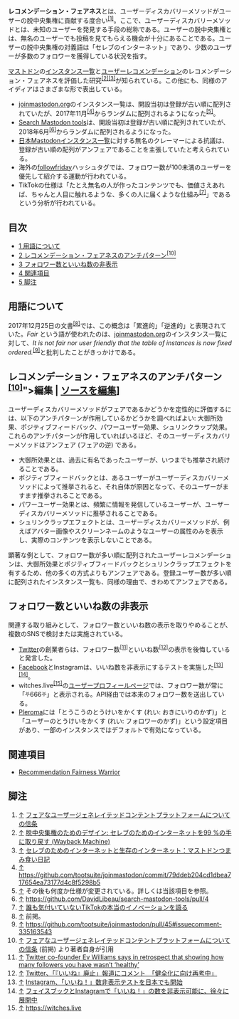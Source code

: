 <div>

**レコメンデーション・フェアネス**とは、ユーザーディスカバリーメソッドがユーザーの脱中央集権に貢献する度合い<sup>[\[1\]](#cite_note-1)</sup>。ここで、ユーザーディスカバリーメソッドとは、未知のユーザーを発見する手段の総称である。ユーザーの脱中央集権とは、無名のユーザーでも投稿を見てもらえる機会が十分にあることである。ユーザーの脱中央集権の対義語は「セレブのインターネット」であり、少数のユーザーが多数のフォロワーを獲得している状況を指す。

[マストドン](/Mastodon "Mastodon")の[インスタンス一覧](/%E3%82%A4%E3%83%B3%E3%82%B9%E3%82%BF%E3%83%B3%E3%82%B9%E3%81%AE%E4%B8%80%E8%A6%A7%E3%82%92%E6%8F%90%E4%BE%9B%E3%81%99%E3%82%8B%E3%82%A6%E3%82%A7%E3%83%96%E3%82%B5%E3%82%A4%E3%83%88 "インスタンスの一覧を提供するウェブサイト")と[ユーザーレコメンデーション](/%E3%83%A6%E3%83%BC%E3%82%B6%E3%83%BC%E3%83%AC%E3%82%B3%E3%83%A1%E3%83%B3%E3%83%87%E3%83%BC%E3%82%B7%E3%83%A7%E3%83%B3 "ユーザーレコメンデーション")のレコメンデーション・フェアネスを評価した研究<sup>[\[2\]](#cite_note-2)[\[3\]](#cite_note-3)</sup>が知られている。この他にも、同様のアイディアはさまざまな形で表出している。

-   [joinmastodon.org](/Joinmastodon.org "Joinmastodon.org")のインスタンス一覧は、開設当初は登録が古い順に配列されていたが、2017年11月<sup>[\[4\]](#cite_note-4)</sup>からランダムに配列されるようになった<sup>[\[5\]](#cite_note-5)</sup>。
-   [Search Mastodon tools](/Search_Mastodon_tools "Search Mastodon tools")は、開設当初は登録が古い順に配列されていたが、2018年6月<sup>[\[6\]](#cite_note-6)</sup>からランダムに配列されるようになった。
-   [日本Mastodonインスタンス一覧](/%E6%97%A5%E6%9C%ACMastodon%E3%82%A4%E3%83%B3%E3%82%B9%E3%82%BF%E3%83%B3%E3%82%B9%E4%B8%80%E8%A6%A7 "日本Mastodonインスタンス一覧")に対する無名のクレーマーによる抗議は、登録が古い順の配列がアンフェアであることを主張していたと考えられている。
-   海外の[followfriday](/Followfriday "Followfriday")ハッシュタグでは、フォロワー数が100未満のユーザーを優先して紹介する運動が行われている。
-   TikTokの仕様は「たとえ無名の人が作ったコンテンツでも、価値さえあれば、ちゃんと人目に触れるような、多くの人に届くような仕組み<sup>[\[7\]](#cite_note-7)</sup>」であるという分析が行われている。

<div>

<div lang="ja" dir="ltr">

## 目次

</div>

-   [1 用語について](#.E7.94.A8.E8.AA.9E.E3.81.AB.E3.81.A4.E3.81.84.E3.81.A6)
-   [2 レコメンデーション・フェアネスのアンチパターン<sup>\[10\]</sup>](#.E3.83.AC.E3.82.B3.E3.83.A1.E3.83.B3.E3.83.87.E3.83.BC.E3.82.B7.E3.83.A7.E3.83.B3.E3.83.BB.E3.83.95.E3.82.A7.E3.82.A2.E3.83.8D.E3.82.B9.E3.81.AE.E3.82.A2.E3.83.B3.E3.83.81.E3.83.91.E3.82.BF.E3.83.BC.E3.83.B3.5B10.5D)
-   [3 フォロワー数といいね数の非表示](#.E3.83.95.E3.82.A9.E3.83.AD.E3.83.AF.E3.83.BC.E6.95.B0.E3.81.A8.E3.81.84.E3.81.84.E3.81.AD.E6.95.B0.E3.81.AE.E9.9D.9E.E8.A1.A8.E7.A4.BA)
-   [4 関連項目](#.E9.96.A2.E9.80.A3.E9.A0.85.E7.9B.AE)
-   [5 脚注](#.E8.84.9A.E6.B3.A8)

</div>

## 用語について

2017年12月25日の文書<sup>[\[8\]](#cite_note-8)</sup>では、この概念は「累進的」「逆進的」と表現されていた。*Fair* という語が使われたのは、[joinmastodon.org](/Joinmastodon.org "Joinmastodon.org")のインスタンス一覧に対して、*It is not fair nor user friendly that the table of instances is now fixed ordered.*<sup>[\[9\]](#cite_note-9)</sup>と批判したことがきっかけである。

## レコメンデーション・フェアネスのアンチパターン<sup>[\[10\]](#cite_note-10)</sup>"\>編集 \| [ソースを編集](/%E3%83%AC%E3%82%B3%E3%83%A1%E3%83%B3%E3%83%87%E3%83%BC%E3%82%B7%E3%83%A7%E3%83%B3%E3%83%BB%E3%83%95%E3%82%A7%E3%82%A2%E3%83%8D%E3%82%B9&action=edit&section=2 "節を編集: レコメンデーション・フェアネスのアンチパターン[10]")\]

ユーザーディスカバリーメソッドがフェアであるかどうかを定性的に評価するには、以下のアンチパターンが作用しているかどうかを調べればよい: 大御所効果、ポジティブフィードバック、パワーユーザー効果、シュリンクラップ効果。これらのアンチパターンが作用していればいるほど、そのユーザーディスカバリーメソッドはアンフェア (フェアの逆) である。

-   大御所効果とは、過去に有名であったユーザーが、いつまでも推挙され続けることである。
-   ポジティブフィードバックとは、あるユーザーがユーザーディスカバリーメソッドによって推挙されると、それ自体が原因となって、そのユーザーがますます推挙されることである。
-   パワーユーザー効果とは、頻繁に情報を発信しているユーザーが、ユーザーディスカバリーメソッドに推挙されることである。
-   シュリンクラップエフェクトとは、ユーザーディスカバリーメソッドが、例えばアバター画像やスクリーンネームのようなユーザーの属性のみを表示し、実際のコンテンツを表示しないことである。

顕著な例として、フォロワー数が多い順に配列されたユーザーレコメンデーションは、大御所効果とポジティブフィードバックとシュリンクラップエフェクトを有するため、他の多くの方式よりもアンフェアである。登録ユーザー数が多い順に配列されたインスタンス一覧も、同様の理由で、きわめてアンフェアである。

## フォロワー数といいね数の非表示

関連する取り組みとして、フォロワー数といいね数の表示を取りやめることが、複数のSNSで検討または実施されている。

-   [Twitter](/Twitter "Twitter")の創業者らは、フォロワー数<sup>[\[11\]](#cite_note-11)</sup>といいね数<sup>[\[12\]](#cite_note-12)</sup>の表示を後悔していると発言した。
-   [Facebook](/Facebook "Facebook")とInstagramは、いいね数を非表示にするテストを実施した<sup>[\[13\]](#cite_note-13)[\[14\]](#cite_note-14)</sup>。
-   witches.live<sup>[\[15\]](#cite_note-15)</sup>の[ユーザープロフィールページ](/%E3%83%A6%E3%83%BC%E3%82%B6%E3%83%BC%E3%83%97%E3%83%AD%E3%83%95%E3%82%A3%E3%83%BC%E3%83%AB%E3%83%9A%E3%83%BC%E3%82%B8 "ユーザープロフィールページ")では、フォロワー数が常に「⛧666⛧」と表示される。API経由では本来のフォロワー数を送出している。
-   [Pleroma](/Pleroma "Pleroma")には「とうこうのとうけいをかくす (れい: おきにいりのかず)」と「ユーザーのとうけいをかくす (れい: フォロワーのかず)」という設定項目があり、一部のインスタンスではデフォルトで有効になっている。

## 関連項目

-   [Recommendation Fairness Warrior](/Recommendation_Fairness_Warrior "Recommendation Fairness Warrior")

## 脚注

<div>

1.  [↑](#cite_ref-1) <a href="https://gitlab.com/hakabahitoyo/creed-of-fair-user-generated-content-platforms/-/blob/master/README.md" rel="nofollow">フェアなユーザージェネレイテッドコンテントプラットフォームについての信条</a>
2.  [↑](#cite_ref-2) <a href="https://web.archive.org/web/20180105170641/https://hakabahitoyo.wordpress.com/" rel="nofollow">脱中央集権のためのデザイン: セレブのためのインターネットを99 %の手に取り戻す (Wayback Machine)</a>
3.  [↑](#cite_ref-3) <a href="https://www.itmedia.co.jp/news/articles/1712/25/news107.html" rel="nofollow">セレブのためのインターネットと生存のインターネット：マストドンつまみ食い日記</a>
4.  [↑](#cite_ref-4) <a href="https://github.com/tootsuite/joinmastodon/commit/79ddeb204cd1dbea717654ea73177d4c8f5298b5" rel="nofollow">https://github.com/tootsuite/joinmastodon/commit/79ddeb204cd1dbea717654ea73177d4c8f5298b5</a>
5.  [↑](#cite_ref-5) その後も何度か仕様が変更されている。詳しくは当該項目を参照。
6.  [↑](#cite_ref-6) <a href="https://github.com/DavidLibeau/search-mastodon-tools/pull/4" rel="nofollow">https://github.com/DavidLibeau/search-mastodon-tools/pull/4</a>
7.  [↑](#cite_ref-7) <a href="https://toricago.hatenablog.com/entry/2019/01/02/080000" rel="nofollow">誰も気付いていないTikTokの本当のイノベーションを語る</a>
8.  [↑](#cite_ref-8) 前掲。
9.  [↑](#cite_ref-9) <a href="https://github.com/tootsuite/joinmastodon/pull/45#issuecomment-335163543" rel="nofollow">https://github.com/tootsuite/joinmastodon/pull/45#issuecomment-335163543</a>
10. [↑](#cite_ref-10) <a href="https://gitlab.com/hakabahitoyo/creed-of-fair-user-generated-content-platforms/-/blob/master/README.md" rel="nofollow">フェアなユーザージェネレイテッドコンテントプラットフォームについての信条</a> (前掲) より著者自身が引用
11. [↑](#cite_ref-11) <a href="https://www.recode.net/2018/11/8/18075998/ev-williams-twitter-follower-count-health-popularity" rel="nofollow">Twitter co-founder Ev Williams says in retrospect that showing how many followers you have wasn’t ‘healthy’</a>
12. [↑](#cite_ref-12) <a href="http://www.itmedia.co.jp/news/articles/1810/30/news084.html" rel="nofollow">Twitter、「『いいね』廃止」報道にコメント　「健全化に向け再考中」</a>
13. [↑](#cite_ref-13) <a href="https://www.itmedia.co.jp/news/articles/1907/19/news059.html" rel="nofollow">Instagram、「いいね！」数非表示テストを日本でも開始</a>
14. [↑](#cite_ref-14) <a href="https://jp.techcrunch.com/2021/06/05/2021-05-26-facebook-and-instagram-will-now-allow-users-to-hide-like-counts-on-posts/" rel="nofollow">フェイスブックとInstagramで「いいね！」の数を非表示可能に、徐々に展開中</a>
15. [↑](#cite_ref-15) <a href="https://witches.live" rel="nofollow">https://witches.live</a>

</div>

</div>
